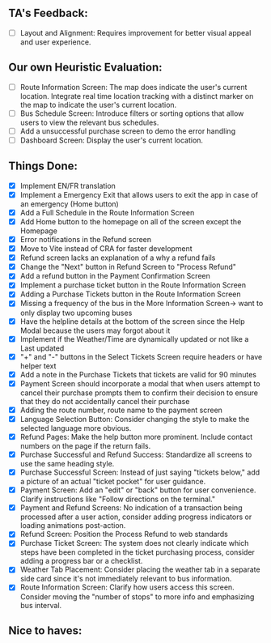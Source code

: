 ## TA's Feedback: 
- [ ] Layout and Alignment: Requires improvement for better visual appeal and user experience.

## Our own Heuristic Evaluation: 
- [ ] Route Information Screen: The map does indicate the user's current location. Integrate real time location tracking with a distinct marker on the map to indicate the user's current location.
- [ ] Bus Schedule Screen: Introduce filters or sorting options that allow users to view the relevant bus schedules.
- [ ] Add a unsuccessful purchase screen to demo the error handling
- [ ] Dashboard Screen: Display the user's current location. 
  
## Things Done:
- [x] Implement EN/FR translation
- [x] Implement a Emergency Exit that allows users to exit the app in case of an emergency (Home button)
- [x] Add a Full Schedule in the Route Information Screen
- [x] Add Home button to the homepage on all of the screen except the Homepage
- [x] Error notifications in the Refund screen
- [x] Move to Vite instead of CRA for faster development
- [x] Refund screen lacks an explanation of a why a refund fails
- [x] Change the "Next" button in Refund Screen to "Process Refund"
- [x] Add a refund button in the Payment Confirmation Screen 
- [x] Implement a purchase ticket button in the Route Information Screen
- [x] Adding a Purchase Tickets button in the Route Information Screen
- [x] Missing a frequency of the bus in the More Information Screen-> want to only display two upcoming buses
- [x] Have the helpline details at the bottom of the screen since the Help Modal because the users may forgot about it 
- [x] Implement if the Weather/Time are dynamically updated or not like a Last updated
- [x] "+" and "-" buttons in the Select Tickets Screen require headers or have helper text 
- [x] Add a note in the Purchase Tickets that tickets are valid for 90 minutes 
- [x] Payment Screen should incorporate a modal that when users attempt to cancel their purchase prompts them to confirm their decision to ensure that they do not accidentally cancel their purchase
- [x] Adding the route number, route name to the payment screen
- [x] Language Selection Button: Consider changing the style to make the selected language more obvious.
- [x] Refund Pages: Make the help button more prominent. Include contact numbers on the page if the return fails.
- [x] Purchase Successful and Refund Success: Standardize all screens to use the same heading style. 
- [x] Purchase Successful Screen: Instead of just saying "tickets below," add a picture of an actual "ticket pocket" for user guidance.
- [x] Payment Screen: Add an "edit" or "back" button for user convenience. Clarify instructions like "Follow directions on the terminal."
- [x] Payment and Refund Screens: No indication of a transaction being processed after a user action, consider adding progress indicators or loading animations post-action. 
- [x] Refund Screen: Position the Process Refund to web standards
- [x] Purchase Ticket Screen: The system does not clearly indicate which steps have been completed in the ticket purchasing process, consider adding a progress bar or a checklist.
- [x] Weather Tab Placement: Consider placing the weather tab in a separate side card since it's not immediately relevant to bus information.
- [x] Route Information Screen: Clarify how users access this screen. Consider moving the "number of stops" to more info and emphasizing bus interval.

## Nice to haves:
